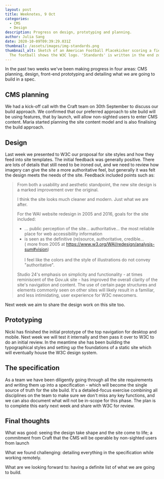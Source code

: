 ```yaml
---
layout: post
title: Weeknotes, 9 Oct
categories:
  - CMS
  - Design
description: Progress on design, prototyping and planning.
author: Julia Sang
date: 2020-10-09T09:39:29.031Z
thumbnail: /assets/images/img-standards.png
thumbnail_alt: Sketch of an American Football Placekicker scoring a field goal.
  The football shows the W3C logo. 'Standards' is written in the end zone.
---
```

In the past two weeks we've been making progress in four areas: CMS planning, design, front-end prototyping and detailing what we are going to build in a spec.

## CMS planning

We had a kick-off call with the Craft team on 30th September to discuss our build approach. We confirmed that our preferred approach to site build will be using features, that by launch, will allow non-sighted users to enter CMS content. Maria started planning the site content model and is also finalising the build approach. 

## Design

Last week we presented to W3C our proposal for site styles and how they feed into site templates. The initial feedback was generally positive. There are lots of details that still need to be ironed out, and we need to review how imagery can give the site a more authoritative feel, but generally it was felt the design meets the needs of the site. Feedback  included points such as:

> From both a usability and aesthetic standpoint, the new site design is a marked improvement over the original.
>
> I think the site looks much cleaner and modern. Just what we are after.
>
> For the WAI website redesign in 2005 and 2016, goals for the site included:
>
> * ... public perception of the site... authoritative... the most reliable place for web accessibility information
> * is seen as the definitive (re)source, authoritative, credible...\
>   ( more from 2005 at <https://www.w3.org/WAI/redesign/analysis-sum#vision>)\
>   \
>   I feel like the colors and the style of illustrations do not convey "authoritative".
>
> Studio 24's emphasis on simplicity and functionality - at times reminiscent of the Gov.uk site - has improved the overall clarity of the site's navigation and content. The use of certain page structures and elements commonly seen on other sites will likely result in a familiar, and less intimidating, user experience for W3C newcomers.

Next week we aim to share the design work on this site too.



## Prototyping

Nicki has finished the initial prototype of the top navigation for desktop and mobile. Next week we will test it internally and then pass it over to W3C to do an initial review. In the meantime she has been building the typographical styles and setting up the foundations of a static site which will eventually house the W3C design system. 



## The specification

As a team we have been diligently going through all the site requirements and writing them up into a specification - which will become the single source of truth for the site build. It's a detailed-focus exercise combining all disciplines on the team to make sure we don't miss any key functions, and we can also document what will not be in-scope for this phase. The plan is to complete this early next week and share with W3C for review.



## Final thoughts

What was good: seeing the design take shape and the site come to life; a commitment from Craft that the CMS will be operable by non-sighted users from launch

What we found challenging: detailing everything in the specification while working remotely. 

What are we looking forward to: having a definite list of what we are going to build.